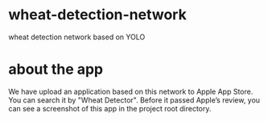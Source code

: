 # wheat-detection-network
wheat detection network based on YOLO

# about the app
We have upload an application based on this network to Apple App Store. You can search it by "Wheat Detector".
Before it passed Apple’s review, you can see a screenshot of this app in the project root directory.
